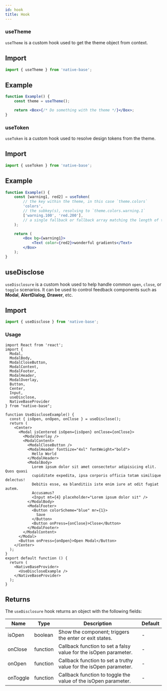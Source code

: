 ```yaml
---
id: hook
title: Hook
---
```


### useTheme

`useTheme` is a custom hook used to get the theme object from context.

## Import

```jsx
import { useTheme } from 'native-base';
```

## Example

```jsx
function Example() {
	const theme = useTheme();

	return <Box>{/* Do something with the theme */}</Box>;
}
```

### useToken

`useToken` is a custom hook used to resolve design tokens from the theme.

## Import

```jsx
import { useToken } from 'native-base';
```

## Example

```jsx
function Example() {
	const [warning1, red2] = useToken(
		// the key within the theme, in this case `theme.colors`
		'colors',
		// the subkey(s), resolving to `theme.colors.warning.1`
		['warning.100', 'red.200'],
		// a single fallback or fallback array matching the length of the previous arg
	);

	return (
		<Box bg={warning1}>
			<Text color={red2}>wonderful gradients</Text>
		</Box>
	);
}
```

## useDisclose

`useDisclosure` is a custom hook used to help handle common `open`, `close`, or `toggle` scenarios. It can be used to control feedback components such as **Modal**, **AlertDialog**, **Drawer**, etc.

## Import

```jsx
import { useDisclose } from 'native-base';
```

### Usage

```SnackPlayer name=Hook%20Usage
import React from 'react';
import {
  Modal,
  ModalBody,
  ModalCloseButton,
  ModalContent,
  ModalFooter,
  ModalHeader,
  ModalOverlay,
  Button,
  Center,
  Input,
  useDisclose,
  NativeBaseProvider
} from "native-base";

function UseDiscloseExample() {
  const { isOpen, onOpen, onClose } = useDisclose();
  return (
    <Center>
      <Modal isCentered isOpen={isOpen} onClose={onClose}>
        <ModalOverlay />
        <ModalContent>
          <ModalCloseButton />
          <ModalHeader fontSize="4xl" fontWeight="bold">
            Hello World
          </ModalHeader>
          <ModalBody>
            Lorem ipsum dolor sit amet consectetur adipisicing elit. Quos quasi
            cupiditate expedita, ipsa corporis officia totam similique delectus!
            Debitis esse, ea blanditiis iste enim iure at odit fugiat autem.
            Accusamus?
            <Input mt={4} placeholder="Lorem ipsum dolor sit" />
          </ModalBody>
          <ModalFooter>
            <Button colorScheme="blue" mr={1}>
              Save
            </Button>
            <Button onPress={onClose}>Close</Button>
          </ModalFooter>
        </ModalContent>
      </Modal>
      <Button onPress={onOpen}>Open Modal</Button>
    </Center>
  );
}
export default function () {
  return (
    <NativeBaseProvider>
      <UseDiscloseExample />
    </NativeBaseProvider>
  );
}
```

## Returns

The `useDisclosure` hook returns an object with the following fields:

| Name     | Type     | Description                                                       | Default |
| -------- | -------- | ----------------------------------------------------------------- | ------- |
| isOpen   | boolean  | Show the component; triggers the enter or exit states.            | -       |
| onClose  | function | Callback function to set a falsy value for the isOpen parameter.  | -       |
| onOpen   | function | Callback function to set a truthy value for the isOpen parameter. | -       |
| onToggle | function | Callback function to toggle the value of the isOpen parameter.    | -       |
